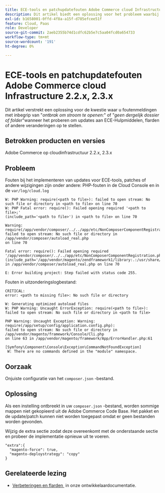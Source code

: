 ```yaml
---
title: ECE-tools en patchupdatefouten Adobe Commerce cloud Infrastructure 2.2.x, 2.3.x
description: Dit artikel biedt een oplossing voor het probleem waarbij foutberichten worden weergegeven zoals "*kan de stream niet openen:*" of "*Dit bestand of deze map is niet beschikbaar*" wanneer u probeert updates te implementeren naar ECE-gereedschappen, patches of andere wijzigingen.
exl-id: b1658001-0ffd-4f8a-a15f-d785efcee51f
feature: Cloud, Paas
role: Developer
source-git-commit: 2aeb2355b74d1cdfc62b5e7c5aa04fcd0a654733
workflow-type: tm+mt
source-wordcount: '191'
ht-degree: 0%

---
```


# ECE-tools en patchupdatefouten Adobe Commerce cloud Infrastructure 2.2.x, 2.3.x

Dit artikel verstrekt een oplossing voor de kwestie waar u foutenmeldingen met inbegrip van &quot;*ontbrak om stroom te openen:*&quot; of &quot;*geen dergelijk dossier of folder*&quot;wanneer het proberen om updates aan ECE-Hulpmiddelen, flarden of andere veranderingen op te stellen.

## Betrokken producten en versies

Adobe Commerce op cloudinfrastructuur 2.2.x, 2.3.x

## Probleem

Fouten bij het implementeren van updates voor ECE-tools, patches of andere wijzigingen zijn onder andere: PHP-fouten in de Cloud Console en in de `var/log/cloud.log`

```
W: PHP Warning: require(<path to file>): failed to open stream: No such file or directory in <path to file> on line 70
W: PHP Fatal error: require(): Failed opening required '<path to file>;'
(include_path='<path to file>') in <path to file> on line 70

Warning: require(/app/vendor/composer/../../app/etc/NonComposerComponentRegistration.php):
failed to open stream: No such file or directory in /app/vendor/composer/autoload_real.php
on line 70

Fatal error: require(): Failed opening required '/app/vendor/composer/../../app/etc/NonComposerComponentRegistration.php'
(include_path='/app/vendor/magento/zendframework1/library:.:/usr/share/php')
in /app/vendor/composer/autoload_real.php on line 70

E: Error building project: Step failed with status code 255.
```

Fouten in uitzonderingslogbestand:

```
CRITICAL:
error: <path to missing file>: No such file or directory
```

```
W: Generating optimized autoload files
W: PHP Warning: Uncaught ErrorException: require(<path to file>):
failed to open stream: No such file or directory in <path to file>
```

```
PHP Warning: Uncaught Exception: Warning: require(/app/setup/config/application.config.php):
failed to open stream: No such file or directory in /app/vendor/magento/framework/Console/Cli.php
on line 63 in /app/vendor/magento/framework/App/ErrorHandler.php:61
```

```
[Symfony\Component\Console\Exception\CommandNotFoundException]
 W: There are no commands defined in the "module" namespace.
```

## Oorzaak

Onjuiste configuratie van het `composer.json` -bestand.

## Oplossing

Als een instelling ontbreekt in uw `composer.json` -bestand, worden sommige mappen niet gekopieerd uit de Adobe Commerce Code Base. Het pakket en de update/patch kunnen niet worden toegepast omdat er geen bestanden worden gevonden.

Wijzig de extra sectie zodat deze overeenkomt met de onderstaande sectie en probeer de implementatie opnieuw uit te voeren.

```
"extra":{
  "magento-force": true,
  "magento-deploystrategy": "copy"
}
```

## Gerelateerde lezing

* [&#x200B; Verbeteringen en flarden &#x200B;](https://experienceleague.adobe.com/nl/docs/commerce-cloud-service/user-guide/develop/upgrade/best-practices) in onze ontwikkelaardocumentatie.
